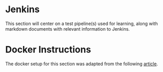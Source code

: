 # Jenkins
This section will center on a test pipeline(s) used for learning, along with markdown documents with relevant information to Jenkins.

# Docker Instructions
The docker setup for this section was adapted from the following [article](https://www.cloudbees.com/blog/how-to-install-and-run-jenkins-with-docker-compose).
